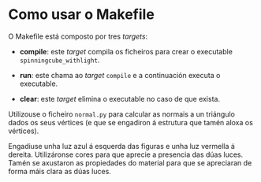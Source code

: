 # Como usar o Makefile

O Makefile está composto por tres _targets_:

- **compile**: este _target_ compila os ficheiros para crear o executable `spinningcube_withlight`.

- **run**: este chama ao _target_ `compile` e a continuación executa o executable.

- **clear**: este _target_ elimina o executable no caso de que exista.

Utilizouse o ficheiro `normal.py` para calcular as normais a un triángulo dados os seus vértices (e que se engadiron á estrutura que tamén aloxa os vértices). 

Engadiuse unha luz azul á esquerda das figuras e unha luz vermella á dereita. Utilizáronse cores para que aprecie a presencia das dúas luces. Tamén se axustaron as propiedades do material para que se apreciaran de forma máis clara as dúas luces.
